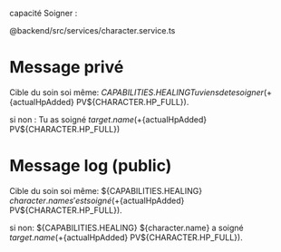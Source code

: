 capacité Soigner : 

@‌backend/src/services/character.service.ts

# Message privé

Cible du soin soi même:
${CAPABILITIES.HEALING} Tu viens de te soigner (+${actualHpAdded} PV${CHARACTER.HP_FULL}).

si non :
Tu as soigné ${target.name} (+${actualHpAdded} PV${CHARACTER.HP_FULL})



# Message log (public)

Cible du soin soi même:
${CAPABILITIES.HEALING} ${character.name} s'est soigné (+${actualHpAdded} PV${CHARACTER.HP_FULL}).

si non:
${CAPABILITIES.HEALING} ${character.name} a soigné ${target.name} (+${actualHpAdded} PV${CHARACTER.HP_FULL}).